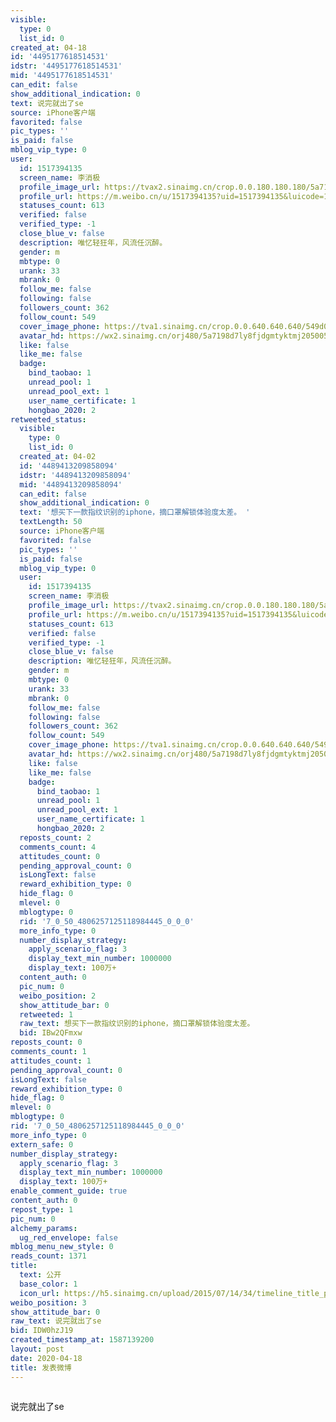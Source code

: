 ```yaml
---
visible:
  type: 0
  list_id: 0
created_at: 04-18
id: '4495177618514531'
idstr: '4495177618514531'
mid: '4495177618514531'
can_edit: false
show_additional_indication: 0
text: 说完就出了se
source: iPhone客户端
favorited: false
pic_types: ''
is_paid: false
mblog_vip_type: 0
user:
  id: 1517394135
  screen_name: 李消极
  profile_image_url: https://tvax2.sinaimg.cn/crop.0.0.180.180.180/5a7198d7ly8fjdgmtyktmj20500500so.jpg?KID=imgbed,tva&Expires=1606399176&ssig=gW%2B4%2BlNZw%2B
  profile_url: https://m.weibo.cn/u/1517394135?uid=1517394135&luicode=10000011&lfid=2304131517394135_-_WEIBO_SECOND_PROFILE_WEIBO
  statuses_count: 613
  verified: false
  verified_type: -1
  close_blue_v: false
  description: 唯忆轻狂年，风流任沉醉。
  gender: m
  mbtype: 0
  urank: 33
  mbrank: 0
  follow_me: false
  following: false
  followers_count: 362
  follow_count: 549
  cover_image_phone: https://tva1.sinaimg.cn/crop.0.0.640.640.640/549d0121tw1egm1kjly3jj20hs0hsq4f.jpg
  avatar_hd: https://wx2.sinaimg.cn/orj480/5a7198d7ly8fjdgmtyktmj20500500so.jpg
  like: false
  like_me: false
  badge:
    bind_taobao: 1
    unread_pool: 1
    unread_pool_ext: 1
    user_name_certificate: 1
    hongbao_2020: 2
retweeted_status:
  visible:
    type: 0
    list_id: 0
  created_at: 04-02
  id: '4489413209858094'
  idstr: '4489413209858094'
  mid: '4489413209858094'
  can_edit: false
  show_additional_indication: 0
  text: '想买下一款指纹识别的iphone，摘口罩解锁体验度太差。 '
  textLength: 50
  source: iPhone客户端
  favorited: false
  pic_types: ''
  is_paid: false
  mblog_vip_type: 0
  user:
    id: 1517394135
    screen_name: 李消极
    profile_image_url: https://tvax2.sinaimg.cn/crop.0.0.180.180.180/5a7198d7ly8fjdgmtyktmj20500500so.jpg?KID=imgbed,tva&Expires=1606399176&ssig=gW%2B4%2BlNZw%2B
    profile_url: https://m.weibo.cn/u/1517394135?uid=1517394135&luicode=10000011&lfid=2304131517394135_-_WEIBO_SECOND_PROFILE_WEIBO
    statuses_count: 613
    verified: false
    verified_type: -1
    close_blue_v: false
    description: 唯忆轻狂年，风流任沉醉。
    gender: m
    mbtype: 0
    urank: 33
    mbrank: 0
    follow_me: false
    following: false
    followers_count: 362
    follow_count: 549
    cover_image_phone: https://tva1.sinaimg.cn/crop.0.0.640.640.640/549d0121tw1egm1kjly3jj20hs0hsq4f.jpg
    avatar_hd: https://wx2.sinaimg.cn/orj480/5a7198d7ly8fjdgmtyktmj20500500so.jpg
    like: false
    like_me: false
    badge:
      bind_taobao: 1
      unread_pool: 1
      unread_pool_ext: 1
      user_name_certificate: 1
      hongbao_2020: 2
  reposts_count: 2
  comments_count: 4
  attitudes_count: 0
  pending_approval_count: 0
  isLongText: false
  reward_exhibition_type: 0
  hide_flag: 0
  mlevel: 0
  mblogtype: 0
  rid: '7_0_50_4806257125118984445_0_0_0'
  more_info_type: 0
  number_display_strategy:
    apply_scenario_flag: 3
    display_text_min_number: 1000000
    display_text: 100万+
  content_auth: 0
  pic_num: 0
  weibo_position: 2
  show_attitude_bar: 0
  retweeted: 1
  raw_text: 想买下一款指纹识别的iphone，摘口罩解锁体验度太差。 ​​​
  bid: IBw2QFmxw
reposts_count: 0
comments_count: 1
attitudes_count: 1
pending_approval_count: 0
isLongText: false
reward_exhibition_type: 0
hide_flag: 0
mlevel: 0
mblogtype: 0
rid: '7_0_50_4806257125118984445_0_0_0'
more_info_type: 0
extern_safe: 0
number_display_strategy:
  apply_scenario_flag: 3
  display_text_min_number: 1000000
  display_text: 100万+
enable_comment_guide: true
content_auth: 0
repost_type: 1
pic_num: 0
alchemy_params:
  ug_red_envelope: false
mblog_menu_new_style: 0
reads_count: 1371
title:
  text: 公开
  base_color: 1
  icon_url: https://h5.sinaimg.cn/upload/2015/07/14/34/timeline_title_public_default.png
weibo_position: 3
show_attitude_bar: 0
raw_text: 说完就出了se
bid: IDW0hzJ19
created_timestamp_at: 1587139200
layout: post
date: 2020-04-18
title: 发表微博
---
```


![]()

说完就出了se


